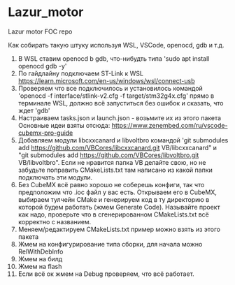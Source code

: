 # Lazur_motor
Lazur motor FOC repo

Как собирать такую штуку используя WSL, VSCode, openocd, gdb и т.д.

1. В WSL ставим openocd b gdb, что-нибудть типа 'sudo apt install openocd gdb -y'
2. По гайдлайну подключаем ST-Link к WSL https://learn.microsoft.com/en-us/windows/wsl/connect-usb
3. Проверяем что все подключилось и установилось командой 'openocd -f interface/stlink-v2.cfg -f target/stm32g4x.cfg' прямо в терминале WSL, должно всё запуститься без ошибок и сказать, что ждет 'gdb'
4. Настраиваем tasks.json и launch.json - возьмите их из этого пакета
Основные идеи взяты отсюда: https://www.zenembed.com/ru/vscode-cubemx-pro-guide 
5. Добавляем модули libcxxcanard и libvoltbro командой 'git submodules add https://github.com/VBCores/libcxxcanard.git VB/libcxxcanard" и "git submodules add https://github.com/VBCores/libvoltbro.git VB/libvoltbro". Если не нравится папка VB делайте свою, но не забудьте поправить CMakeLists.txt там написано из какой папки подключать эти модули. 
6. Без CubeMX всё равно хорошо не соберешь конфиги, так что предположим что .ioc файл у вас есть. Открываем его в CubeMX, выбираем тулчейн CMake и генерируем код в ту директорию в которой будем работать (жмем Generate Code). Называйте проект как надо, проверьте что в сгенерированном CMakeLists.txt всё корректно с названием.
7. Меняем/редактируем CMakeLists.txt пример можно взять из этого пакета
8. Жмем на конфигурирование типа сборки, для начала можно RelWithDebInfo
9. Жмем на билд
10. Жмем на flash
11. Если всё ок жмем на Debug проверяем, что всё работает. 